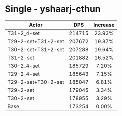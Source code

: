# Single - yshaarj-cthun
| Actor | DPS | Increase |
|---|:---:|:---:|
|T31-2_4-set|214715|23.93%|
|T29-2-set+T31-2-set|207672|19.87%|
|T30-2-set+T31-2-set|207288|19.64%|
|T31-2-set|201882|16.52%|
|T30-2_4-set|185729|7.20%|
|T29-2_4-set|185643|7.15%|
|T29-2-set+T30-2-set|185047|6.81%|
|T29-2-set|179045|3.34%|
|T30-2-set|178955|3.29%|
|Base|173254|0.00%|
